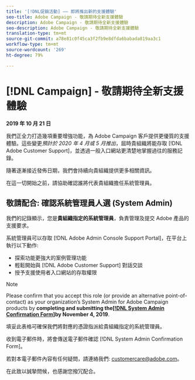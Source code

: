 ```yaml
---
title: '[!DNL促銷活動] —— 即將推出新的支援體驗'
seo-title: Adobe Campaign - 敬請期待全新支援體驗
description: Adobe Campaign - 敬請期待全新支援體驗
seo-description: Adobe Campaign - 敬請期待全新支援體驗
translation-type: tm+mt
source-git-commit: a78e81c0f45ca3f2fb9e8dfda6babada819aa3c1
workflow-type: tm+mt
source-wordcount: '269'
ht-degree: 79%

---
```



# [!DNL Campaign] - 敬請期待全新支援體驗

**2019 年 10 月 21 日**

我們正全力打造幾項重要增強功能，為 Adobe Campaign 客戶提供更優質的支援體驗。這些變更&#x200B;*預計於 2020 年 4 月或 5 月推出*，屆時貴組織將能存取 [!DNL Adobe Customer Support]，並透過一般入口網站更清楚地掌握過往的服務記錄。

隨著逐漸接近發佈日期，我們會持續向貴組織提供更多相關資訊。

在這一切開始之前，請協助確認誰將代表貴組織擔任系統管理員。

## 敬請配合: 確認系統管理員人選 (System Admin)

我們的記錄顯示，您是&#x200B;**貴組織指定的系統管理員**，負責管理及提交 Adobe 產品的支援要求。

系統管理員可以存取 [!DNL Adobe Admin Console Support Portal]，在平台上執行以下動作:

* 探索功能更強大的案例管理功能
* 輕鬆開始與 [!DNL Adobe Customer Support] 對話交談
* 授予支援使用者入口網站的存取權限

>[!NOTE]
>
>Please confirm that you accept this role (or provide an alternative point-of-contact) as your organization’s System Admin for Adobe Campaign products by **completing and submitting the[[!DNL System Admin Confirmation Form]](https://adobe.allegiancetech.com/cgi-bin/qwebcorporate.dll?idx=SSSVH6)by November 4, 2019**.
>
>填妥此表格可確保我們將對應的憑證指派給貴組織指定的系統管理員。

收到電子郵件時，將會傳送電子郵件確認 [!DNL System Admin Confirmation Form]。

若對本電子郵件內容有任何疑問，請連絡我們: customercare@adobe.com。

在此致以誠摯問候，也感謝您撥冗配合。
